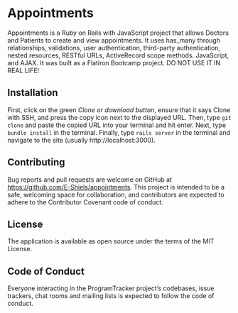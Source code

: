 # Appointments
Appointments is a Ruby on Rails with JavaScript project that allows Doctors and Patients to create and view appointments. It uses has_many through relationships, validations, user authentication, third-party authentication, nested resources, RESTful URLs, ActiveRecord scope methods. JavaScript, and AJAX. It was built as a Flatiron Bootcamp project. DO NOT USE IT IN REAL LIFE!
## Installation ##
First, click on the green *Clone or download button*, ensure that it says Clone with SSH, and press the copy icon next to the displayed URL. Then, type `git clone` and paste the copied URL into your terminal and hit enter. Next, type `bundle install` in the terminal. Finally, type `rails server` in the terminal and navigate to the site (usually http://localhost:3000). 
## Contributing ##
Bug reports and pull requests are welcome on GitHub at https://github.com/E-Shiels/appointments. This project is intended to be a safe, welcoming space for collaboration, and contributors are expected to adhere to the Contributor Covenant code of conduct.
## License ##
The application is available as open source under the terms of the MIT License.
## Code of Conduct ##
Everyone interacting in the ProgramTracker project’s codebases, issue trackers, chat rooms and mailing lists is expected to follow the code of conduct.
